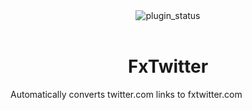 <div align="center">
	<img alt="plugin_status" src="https://img.shields.io/badge/plugin_status-discontinued-EF9A9A?style=for-the-badge&labelColor=263238" />
</div>
<br/>
<div align="center">
	<h1>FxTwitter</h1>
</div>

Automatically converts twitter.com links to fxtwitter.com